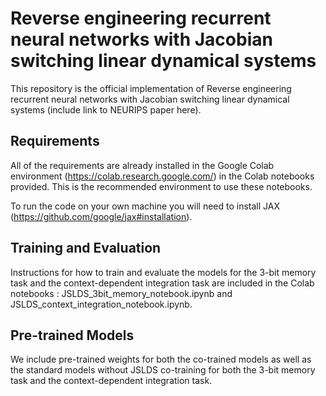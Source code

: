 # Reverse engineering recurrent neural networks with Jacobian switching linear dynamical systems

This repository is the official implementation of Reverse engineering recurrent neural networks with Jacobian switching linear dynamical systems (include link to NEURIPS paper here). 

## Requirements
All of the requirements are already installed in the Google Colab environment (https://colab.research.google.com/) in the Colab notebooks provided. This is the recommended environment to use these notebooks.

To run the code on your own machine you will need to install JAX (https://github.com/google/jax#installation).

## Training and Evaluation

Instructions for how to train and evaluate the models for the 3-bit memory task and the context-dependent integration task are included in the Colab notebooks : JSLDS_3bit_memory_notebook.ipynb and JSLDS_context_integration_notebook.ipynb.

## Pre-trained Models

We include pre-trained weights for both the co-trained models as well as the standard models without JSLDS co-training for both the 3-bit memory task and the context-dependent integration task.
